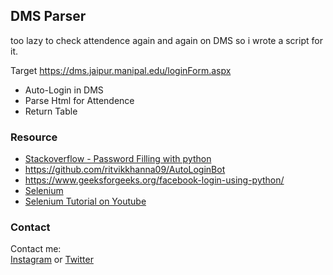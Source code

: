 ## DMS Parser
too lazy to check attendence again and again on DMS 
so i wrote a script for it. 

Target <https://dms.jaipur.manipal.edu/loginForm.aspx>
- Auto-Login in DMS
- Parse Html for Attendence
- Return Table

### Resource 

- [Stackoverflow - Password Filling with python](https://stackoverflow.com/questions/21186327/fill-username-and-password-using-selenium-in-python)
- https://github.com/ritvikkhanna09/AutoLoginBot
- https://www.geeksforgeeks.org/facebook-login-using-python/
- [Selenium](https://seleniumhq.org)
- [Selenium Tutorial on Youtube](https://youtube.com/watch?v=GJjMjB3rkJM)

### Contact
Contact me:     
[Instagram](instagram.com/manavendra.sen) 
or [Twitter](twitter.com/manavendrasen)    
